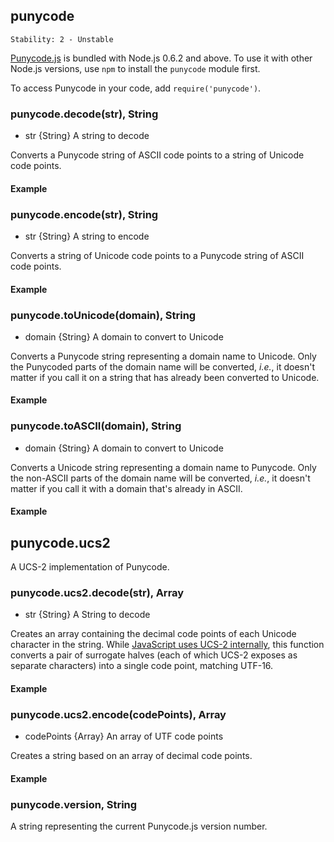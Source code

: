 ## punycode

    Stability: 2 - Unstable

[Punycode.js](https://github.com/bestiejs/punycode.js) is bundled with Node.js 0.6.2 and above. 
To use it with other Node.js versions, use `npm` to install the `punycode` 
module first.

To access Punycode in your code, add `require('punycode')`. 

### punycode.decode(str), String
- str {String} A string to decode

Converts a Punycode string of ASCII code points to a string of Unicode code
points.

#### Example

<script src='http://snippets.nodemanual.org/github.com/mattpardee/nodemanual.org-examples/nodejs_ref_guide/punycode/punycode.decode.js?linestart=0&lineend=0&showlines=false' defer='defer'></script>


### punycode.encode(str), String
- str {String} A string to encode

Converts a string of Unicode code points to a Punycode string of ASCII code
points.

#### Example

<script src='http://snippets.nodemanual.org/github.com/mattpardee/nodemanual.org-examples/nodejs_ref_guide/punycode/punycode.encode.js?linestart=0&lineend=0&showlines=false' defer='defer'></script>


### punycode.toUnicode(domain), String
- domain {String} A domain to convert to Unicode

Converts a Punycode string representing a domain name to Unicode. Only the
Punycoded parts of the domain name will be converted, _i.e._, it doesn't matter 
if you call it on a string that has already been converted to Unicode.

#### Example

<script src='http://snippets.nodemanual.org/github.com/mattpardee/nodemanual.org-examples/nodejs_ref_guide/punycode/punycode.tounicode.js?linestart=0&lineend=0&showlines=false' defer='defer'></script>

### punycode.toASCII(domain), String
- domain {String} A domain to convert to Unicode

Converts a Unicode string representing a domain name to Punycode. Only the
non-ASCII parts of the domain name will be converted, _i.e._, it doesn't matter 
if you call it with a domain that's already in ASCII.

#### Example

<script src='http://snippets.nodemanual.org/github.com/mattpardee/nodemanual.org-examples/nodejs_ref_guide/punycode/punycode.toascii.js?linestart=0&lineend=0&showlines=false' defer='defer'></script>

## punycode.ucs2

A UCS-2 implementation of Punycode.

### punycode.ucs2.decode(str), Array
- str {String} A String to decode

Creates an array containing the decimal code points of each Unicode character
in the string. While [JavaScript uses UCS-2
internally](http://mathiasbynens.be/notes/javascript-encoding), this function 
converts a pair of surrogate halves (each of which UCS-2 exposes as
separate characters) into a single code point, matching UTF-16.

#### Example

<script src='http://snippets.nodemanual.org/github.com/mattpardee/nodemanual.org-examples/nodejs_ref_guide/punycode/punycode.ucs2.decode.js?linestart=0&lineend=0&showlines=false' defer='defer'></script>

### punycode.ucs2.encode(codePoints), Array
- codePoints {Array} An array of UTF code points

Creates a string based on an array of decimal code points.

#### Example

<script src='http://snippets.nodemanual.org/github.com/mattpardee/nodemanual.org-examples/nodejs_ref_guide/punycode/punycode.ucs2.encode.js?linestart=0&lineend=0&showlines=false' defer='defer'></script>

### punycode.version, String

A string representing the current Punycode.js version number.
